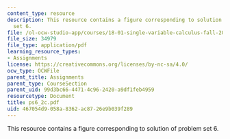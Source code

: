 ```yaml
---
content_type: resource
description: This resource contains a figure corresponding to solution of problem
  set 6.
file: /ol-ocw-studio-app/courses/18-01-single-variable-calculus-fall-2005/467054d9058a8362ac8726e9b039f289_ps6_2c.pdf
file_size: 34979
file_type: application/pdf
learning_resource_types:
- Assignments
license: https://creativecommons.org/licenses/by-nc-sa/4.0/
ocw_type: OCWFile
parent_title: Assignments
parent_type: CourseSection
parent_uid: 99d3bc66-4471-4c96-2420-a9df1feb4959
resourcetype: Document
title: ps6_2c.pdf
uid: 467054d9-058a-8362-ac87-26e9b039f289
---
```

This resource contains a figure corresponding to solution of problem set 6.